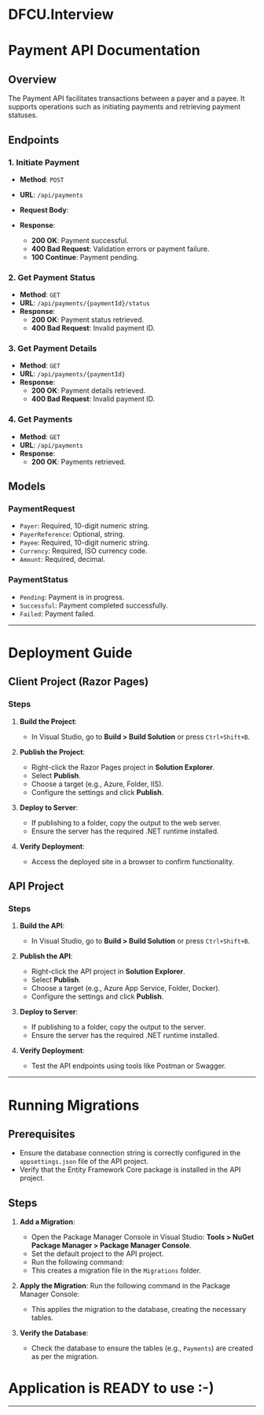# DFCU.Interview

# Payment API Documentation

## Overview
The Payment API facilitates transactions between a payer and a payee. It supports operations such as initiating payments and retrieving payment statuses.

## Endpoints

### 1. Initiate Payment
- **Method**: `POST`
- **URL**: `/api/payments`
- **Request Body**:


- **Response**:
  - **200 OK**: Payment successful.
  - **400 Bad Request**: Validation errors or payment failure.
  - **100 Continue**: Payment pending.

### 2. Get Payment Status
- **Method**: `GET`
- **URL**: `/api/payments/{paymentId}/status`
- **Response**:
  - **200 OK**: Payment status retrieved.
  - **400 Bad Request**: Invalid payment ID.
    
### 3. Get Payment Details
- **Method**: `GET`
- **URL**: `/api/payments/{paymentId}`
- **Response**:
  - **200 OK**: Payment details retrieved.
  - **400 Bad Request**: Invalid payment ID.
    
### 4. Get Payments
- **Method**: `GET`
- **URL**: `/api/payments`
- **Response**:
  - **200 OK**: Payments retrieved.

## Models

### PaymentRequest
- `Payer`: Required, 10-digit numeric string.
- `PayerReference`: Optional, string.
- `Payee`: Required, 10-digit numeric string.
- `Currency`: Required, ISO currency code.
- `Amount`: Required, decimal.

### PaymentStatus
- `Pending`: Payment is in progress.
- `Successful`: Payment completed successfully.
- `Failed`: Payment failed.

---

# Deployment Guide

## Client Project (Razor Pages)

### Steps
1. **Build the Project**:
   - In Visual Studio, go to __Build > Build Solution__ or press `Ctrl+Shift+B`.

2. **Publish the Project**:
   - Right-click the Razor Pages project in __Solution Explorer__.
   - Select __Publish__.
   - Choose a target (e.g., Azure, Folder, IIS).
   - Configure the settings and click __Publish__.

3. **Deploy to Server**:
   - If publishing to a folder, copy the output to the web server.
   - Ensure the server has the required .NET runtime installed.

4. **Verify Deployment**:
   - Access the deployed site in a browser to confirm functionality.

## API Project

### Steps
1. **Build the API**:
   - In Visual Studio, go to __Build > Build Solution__ or press `Ctrl+Shift+B`.

2. **Publish the API**:
   - Right-click the API project in __Solution Explorer__.
   - Select __Publish__.
   - Choose a target (e.g., Azure App Service, Folder, Docker).
   - Configure the settings and click __Publish__.

3. **Deploy to Server**:
   - If publishing to a folder, copy the output to the server.
   - Ensure the server has the required .NET runtime installed.

4. **Verify Deployment**:
   - Test the API endpoints using tools like Postman or Swagger.

---

# Running Migrations

## Prerequisites
- Ensure the database connection string is correctly configured in the `appsettings.json` file of the API project.
- Verify that the Entity Framework Core package is installed in the API project.

## Steps

1. **Add a Migration**:
   - Open the Package Manager Console in Visual Studio: __Tools > NuGet Package Manager > Package Manager Console__.
   - Set the default project to the API project.
   - Run the following command:
   - This creates a migration file in the `Migrations` folder.

2. **Apply the Migration**:
   Run the following command in the Package Manager Console:
   - This applies the migration to the database, creating the necessary tables.

3. **Verify the Database**:
   - Check the database to ensure the tables (e.g., `Payments`) are created as per the migration.
  

# Application is READY to use :-)

---
